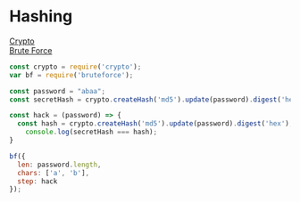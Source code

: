 # Hashing

[Crypto](https://www.npmjs.com/search?q=crypto)  
[Brute Force](https://www.npmjs.com/package/bruteforce)  

```js
const crypto = require('crypto');
var bf = require('bruteforce');

const password = "abaa";
const secretHash = crypto.createHash('md5').update(password).digest('hex');//sha512

const hack = (password) => {
  const hash = crypto.createHash('md5').update(password).digest('hex');
    console.log(secretHash === hash);
}

bf({
  len: password.length,
  chars: ['a', 'b'],
  step: hack
});

```
